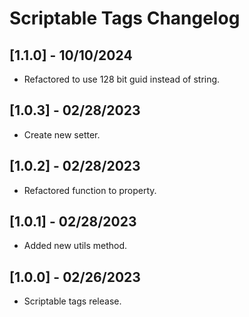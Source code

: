 # Scriptable Tags Changelog

## [1.1.0] - 10/10/2024
- Refactored to use 128 bit guid instead of string.

## [1.0.3] - 02/28/2023
- Create new setter.

## [1.0.2] - 02/28/2023
- Refactored function to property.

## [1.0.1] - 02/28/2023
- Added new utils method.

## [1.0.0] - 02/26/2023
- Scriptable tags release.
